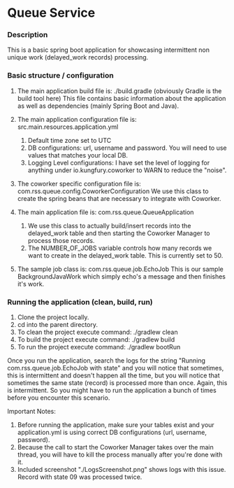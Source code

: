 # Queue Service


### Description
This is a basic spring boot application for showcasing intermittent non unique work (delayed_work records) processing.


### Basic structure / configuration
1. The main application build file is: ./build.gradle (obviously Gradle is the build tool here)
  This file contains basic information about the application as well as dependencies (mainly Spring Boot and Java).

2. The main application configuration file is: src.main.resources.application.yml
    1. Default time zone set to UTC
    2. DB configurations: url, username and password. You will need to use values that matches your local DB.
    3. Logging Level configurations: I have set the level of logging for anything under io.kungfury.coworker to WARN to reduce the "noise".

3. The coworker specific configuration file is: com.rss.queue.config.CoworkerConfiguration
    We use this class to create the spring beans that are necessary to integrate with Coworker.

4. The main application file is: com.rss.queue.QueueApplication
     1. We use this class to actually build/insert records into the delayed_work table and then starting the Coworker Manager to process those records.
     2. The NUMBER_OF_JOBS variable controls how many records we want to create in the delayed_work table. This is currently set to 50.

5. The sample job class is: com.rss.queue.job.EchoJob
  This is our sample BackgroundJavaWork which simply echo's a message and then finishes it's work.


### Running the application (clean, build, run)
1. Clone the project locally.
2. cd into the parent directory.
3. To clean the project execute command: ./gradlew clean
4. To build the project execute command: ./gradlew build
5. To run the project execute command: ./gradlew bootRun

Once you run the application, search the logs for the string "Running com.rss.queue.job.EchoJob with state" and you will notice that sometimes, this is intermittent and doesn't happen all the time, but you will notice that sometimes the same state (record) is processed more than once. Again, this is intermittent. So you might have to run the application a bunch of times before you encounter this scenario.

Important Notes:
   1. Before running the application, make sure your tables exist and your application.yml is using correct DB configurations (url, username, password).
   2. Because the call to start the Coworker Manager takes over the main thread, you will have to kill the process manually after you're done with it.
   3. Included screenshot "./LogsScreenshot.png" shows logs with this issue. Record with state 09 was processed twice.

